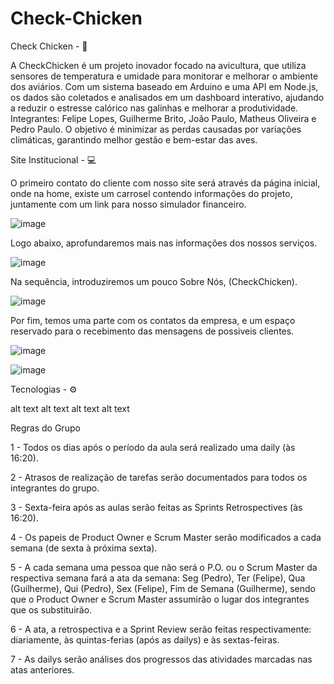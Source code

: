 # Check-Chicken



Check Chicken - 🐥


A CheckChicken é um projeto inovador focado na avicultura, que utiliza sensores de temperatura e umidade para monitorar e melhorar o ambiente dos aviários. Com um sistema baseado em Arduino e uma API em Node.js, os dados são coletados e analisados em um dashboard interativo, ajudando a reduzir o estresse calórico nas galinhas e melhorar a produtividade. Integrantes: Felipe Lopes, Guilherme Brito, João Paulo, Matheus Oliveira e Pedro Paulo. O objetivo é minimizar as perdas causadas por variações climáticas, garantindo melhor gestão e bem-estar das aves.





Site Institucional - 💻


O primeiro contato do cliente com nosso site será através da página inicial, onde na home, existe um carrosel contendo informações do projeto, juntamente com um link para nosso simulador financeiro.

![image](https://github.com/Check-Chicken/Check-Chicken/assets/160988685/c3946eaf-6429-47d1-ba3c-6d8ff21e059e)

Logo abaixo, aprofundaremos mais nas informações dos nossos serviços.

![image](https://github.com/Check-Chicken/Check-Chicken/assets/160988685/5f0f9e1e-832f-4700-84bd-6111ca49c4b6)

Na sequência, introduziremos um pouco Sobre Nós, (CheckChicken).

![image](https://github.com/Check-Chicken/Check-Chicken/assets/160988685/bdfdcfdc-c00a-49c5-9295-282335cd47c2)

Por fim, temos uma parte com os contatos da empresa, e um espaço reservado para o recebimento das mensagens de possiveis clientes.

![image](https://github.com/Check-Chicken/Check-Chicken/assets/160988685/f892a64d-c4ec-42b6-a40a-dc77f39938f5)

![image](https://github.com/Check-Chicken/Check-Chicken/assets/160988685/889d465e-68e3-4e30-8c8d-084049a9f864)

Tecnologias - ⚙

alt text alt text alt text alt text


Regras do Grupo 

1 - Todos os dias após o período da aula será realizado uma daily (às 16:20).

2 - Atrasos de realização de tarefas serão documentados para todos os integrantes do grupo. 

3 - Sexta-feira após as aulas serão feitas as Sprints Retrospectives (às 16:20).

4 - Os papeis de Product Owner e Scrum Master serão modificados a cada semana (de sexta à próxima sexta).

5 - A cada semana uma pessoa que não será o P.O. ou o Scrum Master da respectiva semana fará a ata da semana: Seg (Pedro), Ter (Felipe), Qua (Guilherme), Qui (Pedro), Sex (Felipe), Fim de Semana (Guilherme), sendo que o Product Owner e Scrum Master assumirão o lugar dos integrantes que os substituirão.

6 - A ata, a retrospectiva e a Sprint Review serão feitas respectivamente: diariamente, às quintas-ferias (após as dailys) e às sextas-feiras. 

7 - As dailys serão análises dos progressos das atividades marcadas nas atas anteriores. 
